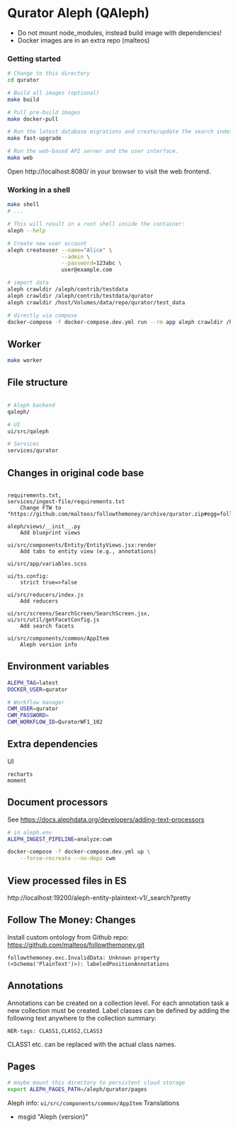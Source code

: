 # Qurator Aleph (QAleph)

- Do not mount node_modules, instead build image with dependencies!
- Docker images are in an extra repo (malteos)

### Getting started

```bash
# Change to this directory
cd qurator

# Build all images (optional) 
make build

# Pull pre-build images
make docker-pull

# Run the latest database migrations and create/update the search index.
make fast-upgrade

# Run the web-based API server and the user interface.
make web
```

Open http://localhost:8080/ in your browser to visit the web frontend.

### Working in a shell

```bash
make shell
# ...

# This will result in a root shell inside the container:
aleph --help

# Create new user account
aleph createuser --name="Alice" \
                 --admin \
                 --password=123abc \
                 user@example.com

# import data
aleph crawldir /aleph/contrib/testdata
aleph crawldir /aleph/contrib/testdata/qurator
aleph crawldir /host/Volumes/data/repo/qurator/test_data

# directly via compose
docker-compose -f docker-compose.dev.yml run --rm app aleph crawldir /host/Volumes/data/repo/qurator/test_data/2

```

## Worker
```bash
make worker
```

## File structure

```bash

# Aleph backend 
qaleph/ 

# UI
ui/src/qaleph

# Services
services/qurator
```

## Changes in original code base

```

requirements.txt,
services/ingest-file/requirements.txt
    Change FTW to "https://github.com/malteos/followthemoney/archive/qurator.zip#egg=followthemoney"

aleph/views/__init__.py
    Add blueprint views

ui/src/components/Entity/EntityViews.jsx:render
    Add tabs to entity view (e.g., annotations)
        
ui/src/app/variables.scss 

ui/ts.config:
    strict true=>false
   
ui/src/reducers/index.js
    Add reducers
    
ui/src/screens/SearchScreen/SearchScreen.jsx,
ui/src/util/getFacetConfig.js
    Add search facets
     
ui/src/components/common/AppItem
    Aleph version info
```


## Environment variables

```bash
ALEPH_TAG=latest
DOCKER_USER=qurator

# Workflow manager
CWM_USER=qurator
CWM_PASSWORD=
CWM_WORKFLOW_ID=QuratorWF1_102
```

## Extra dependencies

UI
```
recharts
moment
```

## Document processors

See https://docs.alephdata.org/developers/adding-text-processors

```bash
# in aleph.env
ALEPH_INGEST_PIPELINE=analyze:cwm

docker-compose -f docker-compose.dev.yml up \
    --force-recreate --no-deps cwm
```

## View processed files in ES

http://localhost:19200/aleph-entity-plaintext-v1/_search?pretty

## Follow The Money: Changes

Install custom ontology from Github repo: https://github.com/malteos/followthemoney.git

```
followthemoney.exc.InvalidData: Unknown property (<Schema('PlainText')>): labeledPositionAnnotations
```


## Annotations

Annotations can be created on a collection level.
For each annotation task a new collection must be created.
Label classes can be defined by adding the following text anywhere to the collection summary:

```NER-tags: CLASS1,CLASS2,CLASS3```

CLASS1 etc. can be replaced with the actual class names.

## Pages

```bash
# maybe mount this directory to persistent cloud storage
export ALEPH_PAGES_PATH=/aleph/qurator/pages
```

Aleph info: `ui/src/components/common/AppItem`
Translations
- msgid "Aleph {version}"